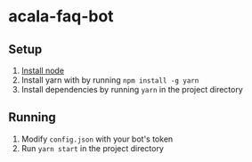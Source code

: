 # acala-faq-bot

## Setup
1) [Install node](https://nodejs.org/en/download/)
2) Install yarn with by running `npm install -g yarn`
3) Install dependencies by running `yarn` in the project directory

## Running
1) Modify `config.json` with your bot's token
2) Run `yarn start` in the project  directory